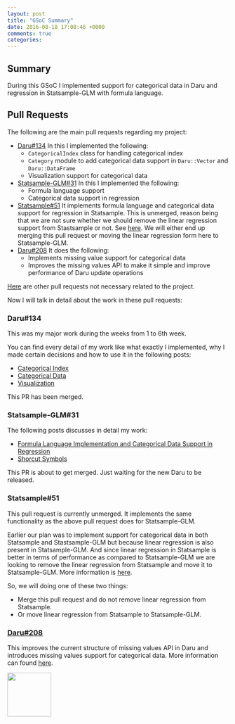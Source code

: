```yaml
---
layout: post
title: "GSoC Summary"
date: 2016-08-18 17:08:46 +0000
comments: true
categories: 
---
```


## Summary

During this GSoC I implemented support for categorical data in Daru and regression in Statsample-GLM with formula language.


## Pull Requests
The following are the main pull requests regarding my project:

- [Daru#134](https://github.com/v0dro/daru/pull/134) In this I implemented the following:
    - `CategoricalIndex` class for handling categorical index
    - `Category` module to add categorical data support in `Daru::Vector` and `Daru::DataFrame`
    - Visualization support for categorical data
- [Statsample-GLM#31](https://github.com/SciRuby/statsample-glm/pull/31) In this I implemented the following:
    - Formula language support
    - Categorical data support in regression
- [Statsample#51](https://github.com/SciRuby/statsample/pull/51) It implements formula language and categorical data support for regression in Statsample. This is unmerged, reason being that we are not sure whether we should remove the linear regression support from Stastsample or not. See [here](https://github.com/SciRuby/statsample/issues/53). We will either end up merging this pull request or moving the linear regression form here to Statsample-GLM.
- [Daru#208](https://github.com/v0dro/daru/pull/208/) It does the following:
    - Implements missing value support for categorical data
    - Improves the missing values API to make it simple and improve performance of Daru update operations

[Here](https://github.com/v0dro/daru/pulls?utf8=%E2%9C%93&q=is%3Apr%20author%3Alokeshh) are other pull requests not necessary related to the project.

Now I will talk in detail about the work in these pull requests:

### Daru#134

This was my major work during the weeks from 1 to 6th week.

You can find every detail of my work like what exactly I implemented, why I made certain decisions and how to use it in the following posts:

- [Categorical Index](http://lokeshh.github.io/blog/2016/06/14/categorical-index/)
- [Categorical Data](http://lokeshh.github.io/blog/2016/06/21/categorical-data/)
- [Visualization](http://lokeshh.github.io/blog/2016/07/02/visualization/)

This PR has been merged.

### Statsample-GLM#31

The following posts discusses in detail my work:

- [Formula Language Implementation and Categorical Data Support in Regression](http://lokeshh.github.io/blog/2016/07/19/formula-language-week7-8/)
- [Shorcut Symbols](http://lokeshh.github.io/blog/2016/07/31/shortcut-symbols/)

This PR is about to get merged. Just waiting for the new Daru to be released.

### Statsample#51

This pull request is currently unmerged. It implements the same functionality as the above pull request does for Statsample-GLM.

Earlier our plan was to implement support for categorical data in both Statsample and Stastsample-GLM but because linear regression is also present in Statsample-GLM. And since linear regression in Statsample is better in terms of performance as compared to Statsample-GLM we are looking to remove the linear regression from Statsample and move it to Statsample-GLM. More information is [here](https://github.com/SciRuby/statsample/issues/53).

So, we will doing one of these two things:

- Merge this pull request and do not remove linear regression from Statsample.
- Or move linear regression from Statsample to Statsample-GLM.

### [Daru#208](https://github.com/v0dro/daru/pull/208/)

This improves the current structure of missing values API in Daru and introduces missing values support for categorical data. More information can found [here](http://lokeshh.github.io/blog/2016/08/18/improve-missing-values-api-in-daru/).


<img src="http://www.donnymiller.com/fineart/universe/THATSALLFOLKS.jpg" width="100" height="100">